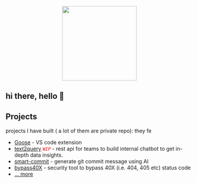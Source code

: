 <div id="header" align="center">
  <img src="https://media.giphy.com/media/hRRM9D2wGVuxOz1RmZ/giphy.gif" width="200"/>
</div>

## hi there, hello 👋

## Projects
projects I have built ( a lot of them are private repo): they fe

- [Goose]() - VS code extension 
- [text2query](https://github.com/0verread/text2query) <code style="color : red">*WIP*</code> - rest api for teams to build internal chatbot to get in-depth data insights. 
- [smart-commit](https://github.com/0verread/smart-commit) - generate git commit message using AI
- [bypass40X](https://github.com/0verread/bypass40X) - security tool to bypass 40X (i.e. 404, 405 etc) status code
- [... more]()
